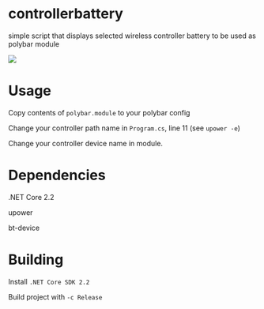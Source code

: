 # controllerbattery
simple script that displays selected wireless controller battery to be used as polybar module

![](https://i.imgur.com/9r9o1hP.png)

# Usage
Copy contents of `polybar.module` to your polybar config

Change your controller path name in `Program.cs`, line 11 (see `upower -e`)

Change your controller device name in module.

# Dependencies
.NET Core 2.2

upower

bt-device

# Building
Install `.NET Core SDK 2.2`

Build project with `-c Release`
